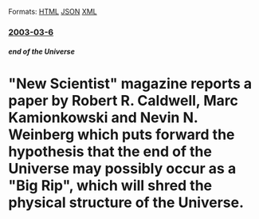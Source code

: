 
Formats: [HTML](/news/2003/03/6/new-scientist-magazine-reports-a-paper-by-robert-r-caldwell-marc-kamionkowski-and-nevin-n-weinberg-which-puts-forward-the-hypothesis-t.html)  [JSON](/news/2003/03/6/new-scientist-magazine-reports-a-paper-by-robert-r-caldwell-marc-kamionkowski-and-nevin-n-weinberg-which-puts-forward-the-hypothesis-t.json)  [XML](/news/2003/03/6/new-scientist-magazine-reports-a-paper-by-robert-r-caldwell-marc-kamionkowski-and-nevin-n-weinberg-which-puts-forward-the-hypothesis-t.xml)  

### [2003-03-6](/news/2003/03/6/index.md)

##### end of the Universe
#  "New Scientist" magazine reports a paper by Robert R. Caldwell, Marc Kamionkowski and Nevin N. Weinberg which puts forward the hypothesis that the end of the Universe may possibly occur as a "Big Rip", which will shred the physical structure of the Universe.



